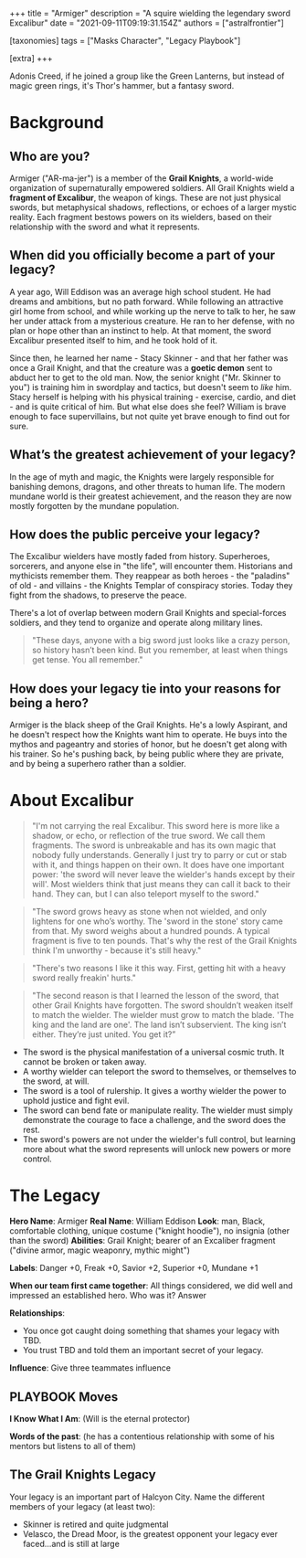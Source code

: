 +++
title = "Armiger"
description = "A squire wielding the legendary sword Excalibur"
date = "2021-09-11T09:19:31.154Z"
authors = ["astralfrontier"]

[taxonomies]
tags = ["Masks Character", "Legacy Playbook"]

[extra]
+++

Adonis Creed, if he joined a group like the Green Lanterns, but instead of magic green rings, it's Thor's hammer, but a fantasy sword.

<!-- more -->

# Background

## Who are you?

Armiger ("AR-ma-jer") is a member of the **Grail Knights**, a world-wide organization of supernaturally empowered soldiers. All Grail Knights wield a **fragment of Excalibur**, the weapon of kings. These are not just physical swords, but metaphysical shadows, reflections, or echoes of a larger mystic reality. Each fragment bestows powers on its wielders, based on their relationship with the sword and what it represents.

## When did you officially become a part of your legacy?

A year ago, Will Eddison was an average high school student. He had dreams and ambitions, but no path forward. While following an attractive girl home from school, and while working up the nerve to talk to her, he saw her under attack from a mysterious creature. He ran to her defense, with no plan or hope other than an instinct to help. At that moment, the sword Excalibur presented itself to him, and he took hold of it.

Since then, he learned her name - Stacy Skinner - and that her father was once a Grail Knight, and that the creature was a **goetic demon** sent to abduct her to get to the old man. Now, the senior knight ("Mr. Skinner to you") is training him in swordplay and tactics, but doesn't seem to *like* him. Stacy herself is helping with his physical training - exercise, cardio, and diet - and is quite critical of him. But what else does she feel? William is brave enough to face supervillains, but not quite yet brave enough to find out for sure.

## What’s the greatest achievement of your legacy?

In the age of myth and magic, the Knights were largely responsible for banishing demons, dragons, and other threats to human life. The modern mundane world is their greatest achievement, and the reason they are now mostly forgotten by the mundane population.

## How does the public perceive your legacy?

The Excalibur wielders have mostly faded from history. Superheroes, sorcerers, and anyone else in "the life", will encounter them. Historians and mythicists remember them. They reappear as both heroes - the "paladins" of old - and villains - the Knights Templar of conspiracy stories. Today they fight from the shadows, to preserve the peace.

There's a lot of overlap between modern Grail Knights and special-forces soldiers, and they tend to organize and operate along military lines.

> "These days, anyone with a big sword just looks like a crazy person, so history hasn’t been kind. But you remember, at least when things get tense. You all remember."

## How does your legacy tie into your reasons for being a hero?

Armiger is the black sheep of the Grail Knights. He's a lowly Aspirant, and he doesn't respect how the Knights want him to operate. He buys into the mythos and pageantry and stories of honor, but he doesn't get along with his trainer. So he's pushing back, by being public where they are private, and by being a superhero rather than a soldier.

# About Excalibur

> "I'm not carrying the real Excalibur. This sword here is more like a shadow, or echo, or reflection of the true sword. We call them fragments. The sword is unbreakable and has its own magic that nobody fully understands. Generally I just try to parry or cut or stab with it, and things happen on their own. It does have one important power: 'the sword will never leave the wielder's hands except by their will'. Most wielders think that just means they can call it back to their hand. They can, but I can also teleport myself to the sword."

> "The sword grows heavy as stone when not wielded, and only lightens for one who’s worthy. The 'sword in the stone' story came from that. My sword weighs about a hundred pounds. A typical fragment is five to ten pounds. That's why the rest of the Grail Knights think I'm unworthy - because it's still heavy."

> "There's two reasons I like it this way. First, getting hit with a heavy sword really freakin' hurts."

> "The second reason is that I learned the lesson of the sword, that other Grail Knights have forgotten. The sword shouldn’t weaken itself to match the wielder. The wielder must grow to match the blade. 'The king and the land are one'. The land isn’t subservient. The king isn’t either. They’re just united. You get it?”

* The sword is the physical manifestation of a universal cosmic truth. It cannot be broken or taken away.
* A worthy wielder can teleport the sword to themselves, or themselves to the sword, at will.
* The sword is a tool of rulership. It gives a worthy wielder the power to uphold justice and fight evil.
* The sword can bend fate or manipulate reality. The wielder must simply demonstrate the courage to face a challenge, and the sword does the rest.
* The sword's powers are not under the wielder's full control, but learning more about what the sword represents will unlock new powers or more control.

# The Legacy
**Hero Name**: Armiger
**Real Name**: William Eddison
**Look**: man, Black, comfortable clothing, unique costume ("knight hoodie"), no insignia (other than the sword)
**Abilities**: Grail Knight; bearer of an Excaliber fragment ("divine armor, magic weaponry, mythic might")

**Labels**: Danger +0, Freak +0, Savior +2, Superior +0, Mundane +1

**When our team first came together**: All things considered, we did well and impressed an established hero. Who was it?
Answer

**Relationships**:
- You once got caught doing something that shames your legacy with TBD.
- You trust TBD and told them an important secret of your legacy.

**Influence**: Give three teammates influence

## PLAYBOOK Moves

**I Know What I Am**: (Will is the eternal protector)

**Words of the past**: (he has a contentious relationship with some of his mentors but listens to all of them)

## The Grail Knights Legacy

Your legacy is an important part of Halcyon City. Name the different members of your legacy (at least two):

- Skinner is retired and quite judgmental
- Velasco, the Dread Moor, is the greatest opponent your legacy ever faced…and is still at large